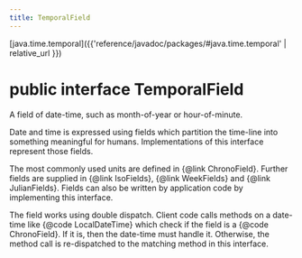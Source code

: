 ```yaml
---
title: TemporalField
---
```


[java.time.temporal]({{'reference/javadoc/packages/#java.time.temporal' | relative_url }})

# public interface TemporalField


A field of date-time, such as month-of-year or hour-of-minute.
 <p>
 Date and time is expressed using fields which partition the time-line into something
 meaningful for humans. Implementations of this interface represent those fields.
 <p>
 The most commonly used units are defined in {@link ChronoField}.
 Further fields are supplied in {@link IsoFields}, {@link WeekFields} and {@link JulianFields}.
 Fields can also be written by application code by implementing this interface.
 <p>
 The field works using double dispatch. Client code calls methods on a date-time like
 {@code LocalDateTime} which check if the field is a {@code ChronoField}.
 If it is, then the date-time must handle it.
 Otherwise, the method call is re-dispatched to the matching method in this interface.